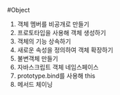 #Object
1. 객체 멤버를 비공개로 만들기
2. 프로토타입을 사용해 객체 생성하기 
3. 객체의 기능 상속하기
4. 새로운 속성을 정의하여 객체 확장하기
5. 불변객체 만들기
6. 자바스크립트 객체 네임스페이스
7. prototype.bind를 사용해 this 
8. 메서드 체이닝